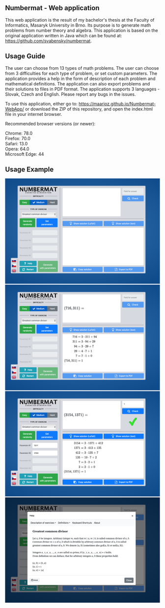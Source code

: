 ## Numbermat - Web application

This web application is the result of my bachelor's thesis at the Faculty of Informatics, Masaryk University in Brno. Its purpose is to generate math problems from number theory and algebra. This application is based on the original application written in Java which can be found at: https://github.com/svabensky/numbermat.

## Usage Guide

The user can choose from 13 types of math problems. The user can choose from 3 difficulties for each type of problem, or set custom parameters. The application provides a help in the form of description of each problem and mathematical definitions. The application can also export problems and their solutions to files in PDF format. The application supports 3 languages - Slovak, Czech and English. Please report any bugs in the issues.

To use this application, either go to: https://maarioz.github.io/Numbermat-WebApp/ or download the ZIP of this repository, and open the index.html file in your internet browser.

Recommended browser versions (or newer): 

Chrome: 78.0<br/>
Firefox: 70.0<br/>
Safari: 13.0<br/>
Opera: 64.0<br/>
Microsoft Edge: 44

## Usage Example

![Empty](readme_images/emptyUI.png)
![Example1](readme_images/exampleUsage1.png)
![Example2](readme_images/exampleUsage2.png)
![Example3](readme_images/exampleUsage3.png)
